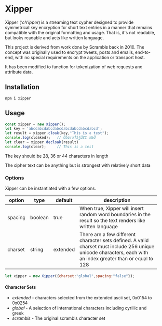 # Xipper

Xipper (_'ch'ipper_) is a streaming text cypher designed to provide symmetrical key encryption for
short text entries in a manner that remains compatible with the original formatting
and usage. That is, it's not readable, but looks readable and acts like written
language.

This project is derived from work done by Scrambls back in 2010. The concept was
originally used to encrypt tweets, posts and emails, end-to-end, with no special
requirements on the application or transport host.

It has been modified to function for tokenization of web requests and attribute
data.

## Installation

```shell
npm i xipper
```

## Usage
```javascript
const xipper = new Xipper();
let key = 'abcdabcdabcdabcdabcdabcdabcdabcd';
let result = xipper.cloak(key,"This is a test");
console.log(cloaked);   // ǑƃȸǃưŤȁǯŰȻƇ ȢǶǓ 
let clear = xipper.decloak(result)
console.log(clear);     // This is a test
```
The key should be 28, 36 or 44 characters in length

The cipher text can be anything but is strongest with relatively short data

### Options
Xipper can be instantiated with a few options.

| option | type    | default  | description                                                                                                                                                   |
| --- |---------|----------|---------------------------------------------------------------------------------------------------------------------------------------------------------------|
| spacing | boolean | true     | When true, Xipper will insert random word boundaries in the result so the text renders like written language                                                  |
| charset | string  | extended | There are a few different character sets defined. A valid charset must include 256 unique unicode characters, each with an index greater than or equal to 128 |

```javascript
let xipper = new Xipper({charset:"global",spacing:"false"});
```

#### Character Sets
* *extended* - characters selected from the extended ascii set, 0x0154 to 0x0254
* *global* - A selection of international characters including cyrillic and greek
* *scrambls* - The original scrambls character set